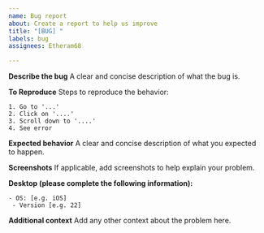 ```yaml
---
name: Bug report
about: Create a report to help us improve
title: "[BUG] "
labels: bug
assignees: Etheram68

---
```


**Describe the bug**
A clear and concise description of what the bug is.

**To Reproduce**
Steps to reproduce the behavior:
```
1. Go to '...'
2. Click on '....'
3. Scroll down to '....'
4. See error
```
**Expected behavior**
A clear and concise description of what you expected to happen.

**Screenshots**
If applicable, add screenshots to help explain your problem.

**Desktop (please complete the following information):**
``` 
- OS: [e.g. iOS]
 - Version [e.g. 22]
```

**Additional context**
Add any other context about the problem here.
